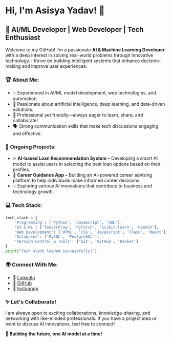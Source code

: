 # Hi, I'm Asisya Yadav! 👋

## 🚀 AI/ML Developer | Web Developer | Tech Enthusiast

Welcome to my GitHub! I'm a passionate **AI & Machine Learning Developer** with a deep interest in solving real-world problems through innovative technology. I thrive on building intelligent systems that enhance decision-making and improve user experiences. 

### 🏆 About Me:
- 💡 Experienced in AI/ML model development, web technologies, and automation.
- 🤖 Passionate about artificial intelligence, deep learning, and data-driven solutions.
- 🎯 Professional yet friendly—always eager to learn, share, and collaborate!
- 🗣️ Strong communication skills that make tech discussions engaging and effective.

### 🚧 Ongoing Projects:
- 🔥 **AI-based Loan Recommendation System** – Developing a smart AI model to assist users in selecting the best loan options based on their profiles.
- 📱 **Career Guidance App** – Building an AI-powered career advising platform to help individuals make informed career decisions.
- 💡 Exploring various AI innovations that contribute to business and technology growth.

### 💻 Tech Stack:
```python
tech_stack = {
    'Programming': ['Python', 'JavaScript', 'SQL'],
    'AI & ML': ['TensorFlow', 'PyTorch', 'Scikit-learn', 'OpenCV'],
    'Web Development': ['HTML', 'CSS', 'JavaScript', 'Flask', 'React'],
    'Databases': ['MySQL', 'PostgreSQL'],
    'Version Control & Tools': ['Git', 'GitHub', 'Docker']
}
print("Tech stack loaded successfully!")
```

### 🌍 Connect With Me:
- 🔗 [LinkedIn](#) 
- 🐙 [GitHub](#) 
- 📸 [Instagram](#)

### ✨ Let's Collaborate!
I am always open to exciting collaborations, knowledge-sharing, and networking with like-minded professionals. If you have a project idea or want to discuss AI innovations, feel free to connect!

🚀 **Building the future, one AI model at a time!**
